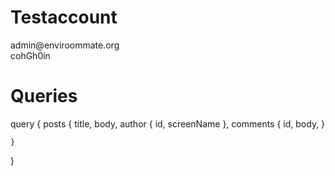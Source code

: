 <h1>Testaccount</h1>
<p>admin@enviroommate.org<br>cohGh0in</p>

<h1>Queries</h1>

<p>  
  query {
    posts {
      title,
      body,
      author {
        id,
        screenName
      },
      comments {
        id,
        body,      
      }
      
    }
  }
</p>

